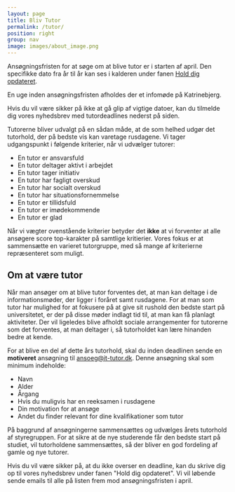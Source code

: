 ```yaml
---
layout: page
title: Bliv Tutor
permalink: /tutor/
position: right
group: nav
image: images/about_image.png
---
```


Ansøgningsfristen for at søge om at blive tutor er i starten af april. Den specifikke dato fra år til år kan ses i
kalderen under fanen [Hold dig opdateret](/info).

En uge inden ansøgningsfristen afholdes der et infomøde på Katrinebjerg.

Hvis du vil være sikker på ikke at gå glip af vigtige datoer, kan du tilmelde dig vores nyhedsbrev med tutordeadlines
nederst på siden.

Tutorerne bliver udvalgt på en sådan måde, at de som helhed udgør det tutorhold, der på bedste vis kan varetage
rusdagene. Vi tager udgangspunkt i følgende kriterier, når vi udvælger tutorer:

 - En tutor er ansvarsfuld
 - En tutor deltager aktivt i arbejdet
 - En tutor tager initiativ
 - En tutor har fagligt overskud
 - En tutor har socialt overskud
 - En tutor har situationsfornemmelse
 - En tutor er tillidsfuld
 - En tutor er imødekommende
 - En tutor er glad

Når vi vægter ovenstående kriterier betyder det __ikke__ at vi forventer at alle ansøgere score top-karakter på samtlige  kritierier. Vores fokus er at sammensætte en varieret tutorgruppe, med så mange af kriterierne repræsenteret som muligt.

## Om at være tutor
Når man ansøger om at blive tutor forventes det, at man kan deltage i de informationsmøder, der ligger i foråret samt
rusdagene. For at man som tutor har mulighed for at fokusere på at give sit rushold den bedste start på universitetet,
er der på disse møder indlagt tid til, at man kan få planlagt aktiviteter. Der vil ligeledes blive afholdt sociale
arrangementer for tutorerne som det forventes, at man deltager i, så tutorholdet kan lære hinanden bedre at kende.

For at blive en del af dette års tutorhold, skal du inden deadlinen sende en **motiveret** ansøgning til
[ansoeg@it-tutor.dk](mailto:ansoeg@it-tutor.dk).
Denne ansøgning skal som minimum indeholde:

- Navn
- Alder
- Årgang  
- Hvis du muligvis har en reeksamen i rusdagene
- Din motivation for at ansøge
- Andet du finder relevant for dine kvalifikationer som tutor


På baggrund af ansøgningerne sammensættes og udvælges årets tutorhold af styregruppen. For at sikre at de nye studerende
får den bedste start på studiet, vil tutorholdene sammensættes, så der bliver en god fordeling af gamle og nye tutorer.


Hvis du vil være sikker på, at du ikke overser en deadline, kan du skrive dig op til vores nyhedsbrev under fanen "Hold
dig opdateret". Vi vil løbende sende emails til alle på listen frem mod ansøgningsfristen i april.
